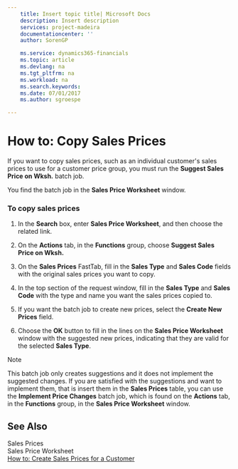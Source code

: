 ```yaml
---
    title: Insert topic title| Microsoft Docs
    description: Insert description
    services: project-madeira
    documentationcenter: ''
    author: SorenGP

    ms.service: dynamics365-financials
    ms.topic: article
    ms.devlang: na
    ms.tgt_pltfrm: na
    ms.workload: na
    ms.search.keywords:
    ms.date: 07/01/2017
    ms.author: sgroespe

---
```

# How to: Copy Sales Prices
If you want to copy sales prices, such as an individual customer's sales prices to use for a customer price group, you must run the **Suggest Sales Price on Wksh.** batch job.  
  
 You find the batch job in the **Sales Price Worksheet** window.  
  
### To copy sales prices  
  
1.  In the **Search** box, enter **Sales Price Worksheet**, and then choose the related link.  
  
2.  On the **Actions** tab, in the **Functions** group, choose **Suggest Sales Price on Wksh.**  
  
3.  On the **Sales Prices** FastTab, fill in the **Sales Type** and **Sales Code** fields with the original sales prices you want to copy.  
  
4.  In the top section of the request window, fill in the **Sales Type** and **Sales Code** with the type and name you want the sales prices copied to.  
  
5.  If you want the batch job to create new prices, select the **Create New Prices** field.  
  
6.  Choose the **OK** button to fill in the lines on the **Sales Price Worksheet** window with the suggested new prices, indicating that they are valid for the selected **Sales Type**.  
  
> [!NOTE]  
>  This batch job only creates suggestions and it does not implement the suggested changes. If you are satisfied with the suggestions and want to implement them, that is insert them in the **Sales Prices** table, you can use the **Implement Price Changes** batch job, which is found on the **Actions** tab, in the **Functions** group, in the **Sales Price Worksheet** window.  
  
## See Also  
 Sales Prices   
 Sales Price Worksheet   
 [How to: Create Sales Prices for a Customer](../how-to-create-sales-prices-for-a-customer.md)